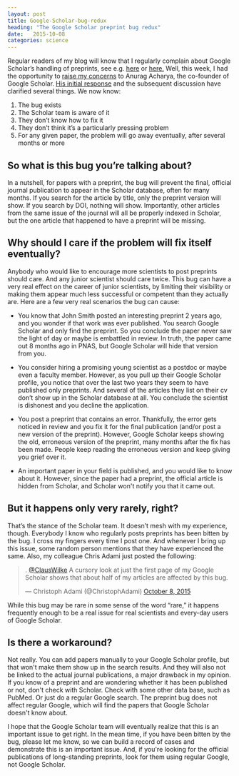 ```yaml
---
layout: post
title: Google-Scholar-bug-redux
heading: "The Google Scholar preprint bug redux"
date:   2015-10-08
categories: science
---
```

Regular readers of my blog will know that I regularly complain about Google Scholar’s handling of preprints, see e.g. [here](/blog/2014/11/1/the-google-scholar-preprint-bug) or [here.](/blog/2014/12/2/how-google-scholar-discourages-young-scientists-from-posting-preprints) Well, this week, I had the opportunity to [raise my concerns](http://scholarlykitchen.sspnet.org/2015/10/05/guest-post-highwires-john-sack-on-online-indexing-of-scholarly-publications-part-1-what-we-all-have-accomplished/#comment-155912) to Anurag Acharya, the co-founder of Google Scholar. [His initial response](http://scholarlykitchen.sspnet.org/2015/10/05/guest-post-highwires-john-sack-on-online-indexing-of-scholarly-publications-part-1-what-we-all-have-accomplished/#comment-155918) and the subsequent discussion have clarified several things. We now know:

1. The bug exists
2. The Scholar team is aware of it
3. They don’t know how to fix it
4. They don’t think it’s a particularly pressing problem
5. For any given paper, the problem will go away eventually, after several months or more


<!--more-->

## So what is this bug you’re talking about?

In a nutshell, for papers with a preprint, the bug will prevent the final, official journal publication to appear in the Scholar database, often for many months. If you search for the article by title, only the preprint version will show. If you search by DOI, nothing will show. Importantly, other articles from the same issue of the journal will all be properly indexed in Scholar, but the one article that happened to have a preprint will be missing.

## Why should I care if the problem will fix itself eventually? 

Anybody who would like to encourage more scientists to post preprints should care. And any junior scientist should care twice. This bug can have a very real effect on the career of junior scientists, by limiting their visibility or making them appear much less successful or competent than they actually are. Here are a few very real scenarios the bug can cause:

* You know that John Smith posted an interesting preprint 2 years ago, and you wonder if that work was ever published. You search Google Scholar and only find the preprint. So you conclude the paper never saw the light of day or maybe is embattled in review. In truth, the paper came out 8 months ago in PNAS, but Google Scholar will hide that version from you.

* You consider hiring a promising young scientist as a postdoc or maybe even a faculty member. However, as you pull up their Google Scholar profile, you notice that over the last two years they seem to have published only preprints. And several of the articles they list on their cv don’t show up in the Scholar database at all. You conclude the scientist is dishonest and you decline the application.

* You post a preprint that contains an error. Thankfully, the error gets noticed in review and you fix it for the final publication (and/or post a new version of the preprint). However, Google Scholar keeps showing the old, erroneous version of the preprint, many months after the fix has been made. People keep reading the erroneous version and keep giving you grief over it.

* An important paper in your field is published, and you would like to know about it. However, since the paper had a preprint, the official article is hidden from Scholar, and Scholar won't notify you that it came out.

## But it happens only very rarely, right?

That’s the stance of the Scholar team. It doesn’t mesh with my experience, though. Everybody I know who regularly posts preprints has been bitten by the bug. I cross my fingers every time I post one. And whenever I bring up this issue, some random person mentions that they have experienced the same. Also, my colleague Chris Adami just posted the following:

<blockquote class="twitter-tweet" data-conversation="none" lang="en"><p lang="en" dir="ltr">. <a href="https://twitter.com/ClausWilke">@ClausWilke</a> A cursory look at just the first page of my Google Scholar shows that about half of my articles are affected by this bug.</p>&mdash; Christoph Adami (@ChristophAdami) <a href="https://twitter.com/ChristophAdami/status/652126221254397952">October 8, 2015</a></blockquote>
<script async src="//platform.twitter.com/widgets.js" charset="utf-8"></script>

While this bug may be rare in some sense of the word “rare,” it happens frequently enough to be a real issue for real scientists and every-day users of Google Scholar.

## Is there a workaround?

Not really. You can add papers manually to your Google Scholar profile, but that won't make them show up in the search results. And they will also not be linked to the actual journal publications, a major drawback in my opinion. If you know of a preprint and are wondering whether it has been published or not, don't check with Scholar. Check with some other data base, such as PubMed. Or just do a regular Google search. The preprint bug does not affect regular Google, which will find the papers that Google Scholar doesn't know about.
 
I hope that the Google Scholar team will eventually realize that this is an important issue to get right. In the mean time, if you have been bitten by the bug, please let me know, so we can build a record of cases and demonstrate this is an important issue. And, if you're looking for the official publications of long-standing preprints, look for them using regular Google, not Google Scholar.
